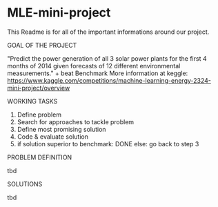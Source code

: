# MLE-mini-project

This Readme is for all of the important informations around our project.


GOAL OF THE PROJECT

"Predict the power generation of all 3 solar power plants for the first 4 months of 2014 given forecasts of 12 different environmental measurements." + beat Benchmark
More information at keggle: https://www.kaggle.com/competitions/machine-learning-energy-2324-mini-project/overview


WORKING TASKS
1. Define problem
2. Search for approaches to tackle problem
3. Define most promising solution
4. Code & evaluate solution
6. if solution superior to benchmark: DONE
   else: go back to step 3


PROBLEM DEFINITION

tbd


SOLUTIONS

tbd


